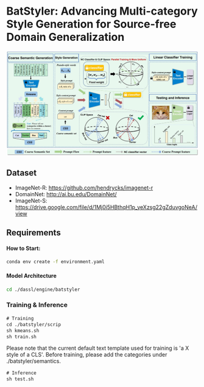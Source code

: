 # BatStyler: Advancing Multi-category Style Generation for Source-free Domain Generalization

![image-20241110144505396](./images/method.jpg)

## Dataset

- ImageNet-R: https://github.com/hendrycks/imagenet-r
- DomainNet: http://ai.bu.edu/DomainNet/
- ImageNet-S: https://drive.google.com/file/d/1Mj0i5HBthqH1p_yeXzsg22gZduvgoNeA/view

## Requirements

#### How to Start:

```bash
conda env create -f environment.yaml
```

#### Model Architecture

```bash
cd ./dassl/engine/batstyler
```

### Training & Inference

```
# Training
cd ./batstyler/scrip
sh kmeans.sh
sh train.sh
```

Please note that the current default text template used for training is 'a X style of a CLS'. Before training, please add the categories under ./batstyler/semantics.

```
# Inference
sh test.sh
```

